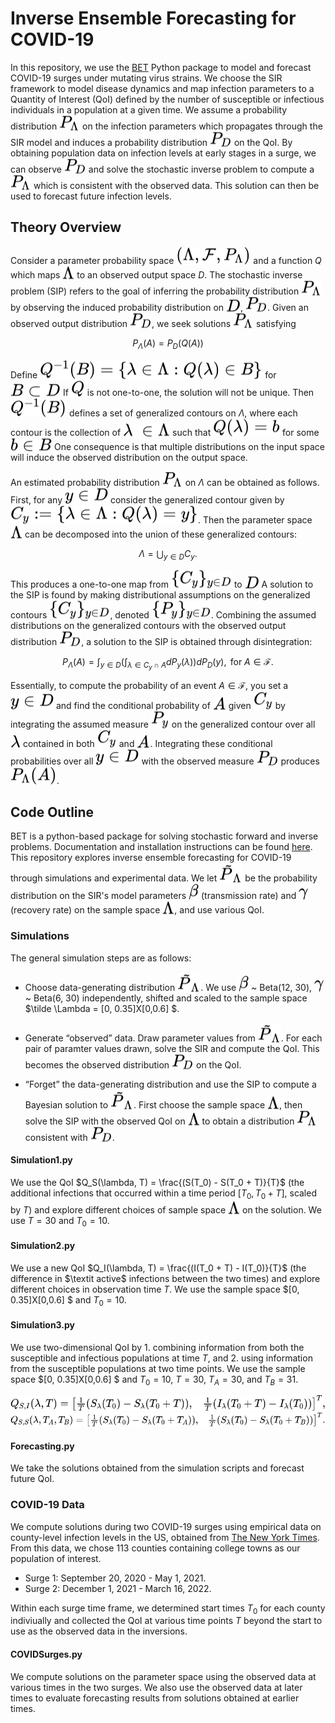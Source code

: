 Inverse Ensemble Forecasting for COVID-19
================

In this repository, we use the [BET](https://ut-chg.github.io/BET/) Python package to model and forecast COVID-19 surges under mutating virus strains. We choose the SIR framework to model disease dynamics and map infection parameters to a Quantity of Interest (QoI) defined by the number of susceptible or infectious individuals in a population at a given time. We assume a probability distribution <!-- $P_\Lambda$ --> <img style="transform: translateY(0.1em); background: white;" src="svg\RVfnRrZOeE.svg"> on the infection parameters which propagates through the SIR model and induces a probability distribution <!-- $P_D$ --> <img style="transform: translateY(0.1em); background: white;" src="svg\70SdivIgEg.svg"> on the QoI. By obtaining population data on infection levels at early stages in a surge, we can observe <!-- $P_D$ --> <img style="transform: translateY(0.1em); background: white;" src="svg\70SdivIgEg.svg"> and solve the stochastic inverse problem to compute a <!-- $P_\Lambda$ --> <img style="transform: translateY(0.1em); background: white;" src="svg\RVfnRrZOeE.svg"> which is consistent with the observed data. This solution can then be used to forecast future infection levels.


## **Theory Overview**

Consider a parameter probability space <!-- $(\Lambda, \mathcal F, P_\Lambda)$ --> <img style="transform: translateY(0.1em); background: white;" src="svg\4nAj1WASk2.svg"> and a function $Q$ which maps <!-- $\Lambda$ --> <img style="transform: translateY(0.1em); background: white;" src="svg\IrTkO6XxWA.svg"> to an observed output space $D$. The stochastic inverse
problem (SIP) refers to the goal of inferring the probability
distribution <!-- $P_\Lambda$ --> <img style="transform: translateY(0.1em); background: white;" src="svg\YVaj3zVrGN.svg"> by observing the induced probability
distribution on <!-- $D$ --> <img style="transform: translateY(0.1em); background: white;" src="svg\LLofork7IM.svg">, <!-- $P_D$ --> <img style="transform: translateY(0.1em); background: white;" src="svg\GiZSnbr7xV.svg">. Given an observed output distribution <!-- $P_D$ --> <img style="transform: translateY(0.1em); background: white;" src="svg\lc4fUgrELs.svg">,
we seek solutions <!-- $P_\Lambda$ --> <img style="transform: translateY(0.1em); background: white;" src="svg\xhWij0QRJS.svg"> satisfying 

$$P_\Lambda(A) = P_D(Q(A))$$

Define <!-- $Q^{-1}\left(B\right) = \{\lambda \in \Lambda : Q(\lambda) \in B\}$ --> <img style="transform: translateY(0.1em); background: white;" src="svg\Md2DSufrWi.svg"> for <!-- $B \subset D.$ --> <img style="transform: translateY(0.1em); background: white;" src="svg\EtP6E3lJgR.svg"> If <!-- $Q$ --> <img style="transform: translateY(0.1em); background: white;" src="svg\cJcylPEtGz.svg"> is not one-to-one, the solution will not be unique. Then <!-- $Q^{-1}\left(B\right)$ --> <img style="transform: translateY(0.1em); background: white;" src="svg\eFqf8ha67i.svg"> defines a set of generalized contours on $\Lambda$, where each contour is the collection of <!-- $\lambda\ \in \Lambda$ --> <img style="transform: translateY(0.1em); background: white;" src="svg\zSMVkqXbwX.svg"> such that <!-- $Q\left(\lambda\right)=b$ --> <img style="transform: translateY(0.1em); background: white;" src="svg\EfalJph1eE.svg"> for some <!-- $b\in B.$ --> <img style="transform: translateY(0.1em); background: white;" src="svg\uGUpdHEcmO.svg"> One consequence is that multiple distributions on the input
space will induce the observed distribution on the output space.

An estimated probability distribution <!-- $P_\Lambda$ --> <img style="transform: translateY(0.1em); background: white;" src="svg\bnqIynTx5o.svg"> on $\Lambda$ can be obtained as follows. First, for any <!-- $y\in D$ --> <img style="transform: translateY(0.1em); background: white;" src="svg\AYaJbYlcby.svg"> consider the generalized contour given by <!-- $C_y:=\{\lambda \in \Lambda : Q(\lambda) = y\}$ --> <img style="transform: translateY(0.1em); background: white;" src="svg\KAF2rdYgWZ.svg">. Then
the parameter space <!-- $\Lambda$ --> <img style="transform: translateY(0.1em); background: white;" src="svg\pjF9t50tCT.svg"> can be decomposed into the union of these generalized contours: 

$$\Lambda = \bigcup_{y\in D} C_y.$$

This produces a one-to-one map from <!-- $\{C_y\}_{y\in D}$ --> <img style="transform: translateY(0.1em); background: white;" src="svg\7wECGKWrdo.svg"> to <!-- $D.$ --> <img style="transform: translateY(0.1em); background: white;" src="svg\syiWa4aHME.svg"> A solution to the SIP is found by making distributional assumptions on the generalized contours <!-- $\{C_y\}_{y\in D}$ --> <img style="transform: translateY(0.1em); background: white;" src="svg\qYHS5IWU7j.svg">, denoted <!-- $\{P_y\}_{y\in D}$ --> <img style="transform: translateY(0.1em); background: white;" src="svg\Q0tLXaPSqg.svg">. Combining the assumed distributions on the generalized contours with the observed output distribution <!-- $P_D$ --> <img style="transform: translateY(0.1em); background: white;" src="svg\OWE94EaSwR.svg">, a solution to the SIP is obtained through disintegration:

$$P_\Lambda (A) = \int_{y\in D} \left(\int_{ \lambda\in C_y \cap A} dP_y(\lambda)\right) dP_D(y),\text{ for } A\in \mathcal F.$$

Essentially, to compute the probability of an event $A\in \mathcal F$,
you set a <!-- $y\in D$ --> <img style="transform: translateY(0.1em); background: white;" src="svg\mhnRNSUhiJ.svg"> and find the conditional probability of <!-- $A$ --> <img style="transform: translateY(0.1em); background: white;" src="svg\XOYYqVDU03.svg"> given <!-- $C_y$ --> <img style="transform: translateY(0.1em); background: white;" src="svg\Od3vfWQPE4.svg"> by integrating the assumed measure <!-- $P_y$ --> <img style="transform: translateY(0.1em); background: white;" src="svg\TI1Mp8lo7E.svg"> on the generalized contour over all <!-- $\lambda$ --> <img style="transform: translateY(0.1em); background: white;" src="svg\ymak5dhvSw.svg"> contained in both <!-- $C_y$ --> <img style="transform: translateY(0.1em); background: white;" src="svg\fXvjcLA1L7.svg"> and <!-- $A$ --> <img style="transform: translateY(0.1em); background: white;" src="svg\ESMqc7jgww.svg">. Integrating
these conditional probabilities over all <!-- $y\in D$ --> <img style="transform: translateY(0.1em); background: white;" src="svg\IUkDf3f7Pk.svg"> with the observed measure <!-- $P_D$ --> <img style="transform: translateY(0.1em); background: white;" src="svg\tnzAPfEz5e.svg"> produces <!-- $P_\Lambda (A)$ --> <img style="transform: translateY(0.1em); background: white;" src="svg\0vEFXWhUEO.svg">.


## **Code Outline**

BET is a python-based package for solving stochastic forward and inverse problems. Documentation and installation instructions can be found [here](https://ut-chg.github.io/BET/overview.html#installation).
This repository explores inverse ensemble forecasting for COVID-19 through simulations and experimental data. We let <!-- $\tilde P_\Lambda$ --> <img style="transform: translateY(0.1em); background: white;" src="svg\z8RAdPpNdZ.svg"> be the probability distribution on the SIR's model parameters <!-- $\beta$ --> <img style="transform: translateY(0.1em); background: white;" src="svg\Doj5Vq2ocV.svg"> (transmission rate) and <!-- $\gamma$ --> <img style="transform: translateY(0.1em); background: white;" src="svg\bGCxUqmyvh.svg"> (recovery rate) on the sample space <!-- $\Lambda$ --> <img style="transform: translateY(0.1em); background: white;" src="svg\cE5vTCvAew.svg">, and use various QoI.

### Simulations

The general simulation steps are as follows:
- Choose data-generating distribution <!-- $\tilde P_\Lambda$ --> <img style="transform: translateY(0.1em); background: white;" src="svg\z8RAdPpNdZ.svg">. We use <!-- $\beta$ --> <img style="transform: translateY(0.1em); background: white;" src="svg\Doj5Vq2ocV.svg"> ~ Beta(12, 30), <!-- $\gamma$ --> <img style="transform: translateY(0.1em); background: white;" src="svg\bGCxUqmyvh.svg"> ~ Beta(6, 30) independently, shifted and scaled to the sample space $\tilde \Lambda = [0, 0.35]X[0,0.6] $.

- Generate “observed” data.
Draw parameter values from <!-- $\tilde P_\Lambda$ --> <img style="transform: translateY(0.1em); background: white;" src="svg\z8RAdPpNdZ.svg">. For each pair of paramter values drawn, solve the SIR and compute the QoI. This becomes the observed distribution <!-- $P_D$ --> <img style="transform: translateY(0.1em); background: white;" src="svg\70SdivIgEg.svg"> on the QoI.
- “Forget” the data-generating distribution and use the SIP to compute a Bayesian solution to <!-- $\tilde P_\Lambda$ --> <img style="transform: translateY(0.1em); background: white;" src="svg\z8RAdPpNdZ.svg">. First choose the sample space <!-- $\Lambda$ --> <img style="transform: translateY(0.1em); background: white;" src="svg\cE5vTCvAew.svg">, then solve the SIP with the observed QoI on <!-- $\Lambda$ --> <img style="transform: translateY(0.1em); background: white;" src="svg\cE5vTCvAew.svg"> to obtain a distribution <!-- $P_\Lambda$ --> <img style="transform: translateY(0.1em); background: white;" src="svg\RVfnRrZOeE.svg"> consistent with <!-- $P_D$ --> <img style="transform: translateY(0.1em); background: white;" src="svg\70SdivIgEg.svg">. 


#### Simulation1.py 
We use the QoI $Q_S(\lambda, T) = \frac{(S(T_0) - S(T_0 + T)}{T}$ (the additional infections that occurred within a time period $[T_0,  T_0 + T]$, scaled by $T$) and explore different choices of sample space <!-- $\Lambda$ --> <img style="transform: translateY(0.1em); background: white;" src="svg\cE5vTCvAew.svg"> on the solution. We use $T = 30$ and $T_0  = 10$.

#### Simulation2.py 
We use a new QoI  $Q_I(\lambda, T) = \frac{(I(T_0 + T) - I(T_0)}{T}$ (the difference in $\textit active$ infections between the two times) and explore different choices in observation time $T$. We use the sample space $[0, 0.35]X[0,0.6] $ and $T_0  = 10$.

#### Simulation3.py 
We use two-dimensional QoI by 1. combining information from both the susceptible and infectious populations at time $T$, and 2. using information from the susceptible populations at two time points. We use the sample space $[0, 0.35]X[0,0.6] $ and $T_0  = 10$, $T = 30$, $T_A  = 30$, and $T_B  = 31$.

<!-- $$
Q_{S,I}(\lambda, T) =  \begin{bmatrix}
    \frac{1}{T}\left(S_{\lambda}(T_0) - S_{\lambda}(T_0 + T)\right), &
    \frac{1}{T}\left(I_{\lambda}(T_0 + T) - I_{\lambda}(T_0)\right) 

\end{bmatrix}^{T},
$$ --> 

<div align="center"><img style="background: white;" src="svg\3EbRrz1f1U.svg"></div> 

<!-- $$
Q_{S, S}(\lambda, T_A, T_B) =  \begin{bmatrix}
    \frac{1}{T}\left(S_{\lambda}(T_0) - S_{\lambda}(T_0 + T_A)\right), & 
    
    \frac{1}{T}\left(S_{\lambda}(T_0) - S_{\lambda}(T_0 + T_B)\right)
\end{bmatrix}^{T}.
$$ --> 

<div align="center"><img style="background: white;" src="svg\KTc3ihgYSO.svg"></div>


#### Forecasting.py 
We take the solutions obtained from the simulation scripts and forecast future QoI.

### COVID-19 Data

We compute solutions during two COVID-19 surges using empirical data on county-level infection levels in the US, obtained from [The New York Times](https://github.com/nytimes/covid-19-data). From this data, we chose 113 counties containing college towns as our population of interest.

- Surge 1: September 20, 2020 - May 1, 2021. 
- Surge 2: December 1, 2021 - March 16, 2022.

Within each surge time frame, we determined start times $T_0$ for each county indiviually and collected the QoI at various time points $T$ beyond the start to use as the observed data in the inversions.

#### COVIDSurges.py 
We compute solutions on the parameter space using the observed data at various times in the two surges. We also use the observed data at later times to evaluate forecasting results from solutions obtained at earlier times.
